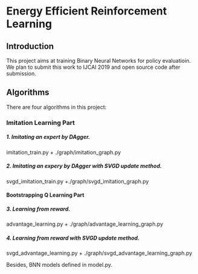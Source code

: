 # Energy Efficient Reinforcement Learning

## Introduction

This project aims at training Binary Neural Networks for policy evaluatioin. We plan to submit this work to IJCAI 2019 and open source code after submission.



## Algorithms

There are four algorithms in this project:

### Imitation Learning Part

##### 1. Imitating an expert by DAgger.

imitation_train.py + ./graph/imitation_graph.py

##### 2. Imitating an expery by DAgger with SVGD update method.

svgd_imitation_train.py +./graph/svgd_imitation_graph.py

#### Bootstrapping Q Learning Part

##### 3. Learning from reward.

advantage_learning.py + ./graph/advantage_learning_graph.py

##### 4. Learning from reward with SVGD update method.

svgd_advantage_learning.py + ./graph/svgd_advantage_learning_graph.py



Besides, BNN models defined in model.py.